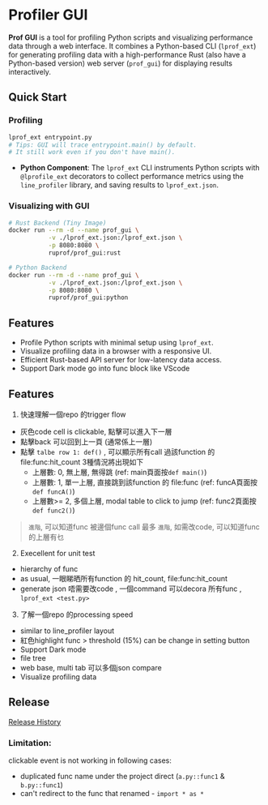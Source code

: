 # Profiler GUI

**Prof GUI** is a tool for profiling Python scripts and visualizing performance data through a web interface. It combines a Python-based CLI (`lprof_ext`) for generating profiling data with a high-performance Rust (also have a Python-based version) web server (`prof_gui`) for displaying results interactively.

## Quick Start

### Profiling
```bash
lprof_ext entrypoint.py
# Tips: GUI will trace entrypoint.main() by default.
# It still work even if you don't have main().
```
- **Python Component**: The `lprof_ext` CLI instruments Python scripts with `@lprofile_ext` decorators to collect performance metrics using the `line_profiler` library, and saving results to `lprof_ext.json`.


### Visualizing with GUI
```bash
# Rust Backend (Tiny Image)
docker run --rm -d --name prof_gui \
           -v ./lprof_ext.json:/lprof_ext.json \
           -p 8080:8080 \
           ruprof/prof_gui:rust

# Python Backend
docker run --rm -d --name prof_gui \
           -v ./lprof_ext.json:/lprof_ext.json \
           -p 8080:8080 \
           ruprof/prof_gui:python
```

## Features
- Profile Python scripts with minimal setup using `lprof_ext`.
- Visualize profiling data in a browser with a responsive UI.
- Efficient Rust-based API server for low-latency data access.
- Support Dark mode
go into func block like VScode

## Features
1. 快速理解一個repo 的trigger flow
  - 灰色code cell is clickable, 
    點擊可以進入下一層
  - 點擊back 可以回到上一頁 (通常係上一層)
  - 點擊 `talbe row 1: def()` , 可以顯示所有call 過該function 的 file:func:hit_count
    3種情況將出現如下
    - 上層數: 0, 無上層, 無得跳                            (ref: main頁面按`def main()`)
    - 上層數: 1, 單一上層, 直接跳到該function 的 file:func  (ref: funcA頁面按`def funcA()`) 
    - 上層數>= 2, 多個上層, modal table to click to jump   (ref: func2頁面按`def func2()`)
  > `進階`, 可以知道func 被邊個func call 最多
  > `進階`, 如需改code, 可以知道func 的上層有乜

2. Execellent for unit test
  - hierarchy of func
  - as usual, 一眼睇晒所有function 的 hit_count, file:func:hit_count
  - generate json 唔需要改code , 一個command 可以decora 所有func , `lprof_ext <test.py>` 

3. 了解一個repo 的processing speed
  - similar to line_profiler layout
  - 紅色highlight func > threshold (15%) can be change in setting button
- Support Dark mode
- file tree
- web base, multi tab 可以多個json compare 
- Visualize profiling data

## Release
[Release History](CHANGELOG.md)

### Limitation:

clickable event is not working in following cases:
- duplicated func name under the project direct (`a.py::func1` & `b.py::func1`)
- can't redirect to the func that renamed - `import * as *`